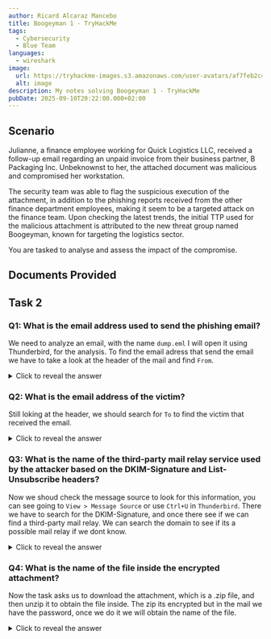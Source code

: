 ```yaml
---
author: Ricard Alcaraz Mancebo
title: Boogeyman 1 - TryHackMe
tags:
  - Cybersecurity
  - Blue Team
languages:
  - wireshark
image:
  url: https://tryhackme-images.s3.amazonaws.com/user-avatars/af7feb2c43a2c7d5f111b98ccbd15048.png
  alt: image
description: My notes solving Boogeyman 1 - TryHackMe
pubDate: 2025-09-10T20:22:00.000+02:00
---
```

## Scenario

Julianne, a finance employee working for Quick Logistics LLC, received a follow-up email regarding an unpaid invoice from their business partner, B Packaging Inc. Unbeknownst to her, the attached document was malicious and compromised her workstation.

The security team was able to flag the suspicious execution of the attachment, in addition to the phishing reports received from the other finance department employees, making it seem to be a targeted attack on the finance team. Upon checking the latest trends, the initial TTP used for the malicious attachment is attributed to the new threat group named Boogeyman, known for targeting the logistics sector.

You are tasked to analyse and assess the impact of the compromise.

## Documents Provided

## Task 2

### Q1: What is the email address used to send the phishing email?

We need to analyze an email, with the name `dump.eml` I will open it using Thunderbird, for the analysis. To find the email adress that send the email we have to take a look at the header of the mail and find `From`.

<details>
  <summary>Click to reveal the answer</summary>
  <div>
    agriffin@bpakcaging.xyz
  </div>
</details>

### Q2: What is the email address of the victim?

Still loking at the header, we should search for `To` to find the victim that received the email.

<details>
  <summary>Click to reveal the answer</summary>
  <div>
    julianne.westcott@hotmail.com
  </div>
</details>

### Q3: What is the name of the third-party mail relay service used by the attacker based on the DKIM-Signature and List-Unsubscribe headers?

Now we shoud check the message source to look for this information, you can see going to `View > Message Source` or use `Ctrl+U` in `Thunderbird`. There we have to search for the DKIM-Signature, and once there see if we can find a third-party mail relay. We can search the domain to see if its a possible mail relay if we dont know.

<details>
  <summary>Click to reveal the answer</summary>
  <div>
    elasticemail
  </div>
</details>

### Q4: What is the name of the file inside the encrypted attachment?

Now the task asks us to download the attachment, which is a .zip file, and then unzip it to obtain the file inside. The zip its encrypted but in the mail we have the password, once we do it we will obtain the name of the file.

<details>
  <summary>Click to reveal the answer</summary>
  <div>
    Invoice_20230103.lnk
  </div>
</details>



